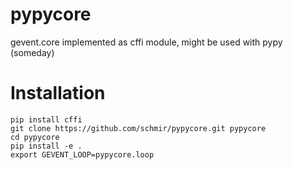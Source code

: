 pypycore
========

gevent.core implemented as cffi module, might be used with pypy (someday)

Installation
============

	pip install cffi
	git clone https://github.com/schmir/pypycore.git pypycore
	cd pypycore
	pip install -e .
	export GEVENT_LOOP=pypycore.loop
